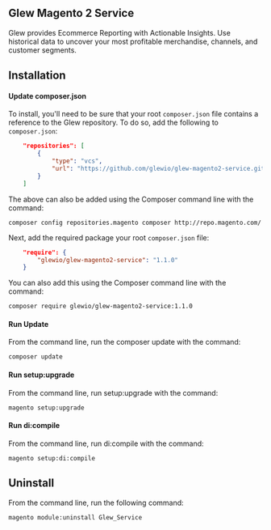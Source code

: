 ## Glew Magento 2 Service

Glew provides Ecommerce Reporting with Actionable Insights.  Use historical data to uncover your most profitable merchandise, channels, and customer segments.

## Installation

#### Update composer.json
To install, you'll need to be sure that your root `composer.json` file contains a reference to the Glew repository.  To do so, add the following to `composer.json`:

```json
    "repositories": [
        {
            "type": "vcs",                                                                                                              
            "url": "https://github.com/glewio/glew-magento2-service.git"
        }
    ]
```

The above can also be added using the Composer command line with the command: 

    composer config repositories.magento composer http://repo.magento.com/
    
Next, add the required package your root `composer.json` file:

```json
    "require": {
        "glewio/glew-magento2-service": "1.1.0"
    }
```

You can also add this using the Composer command line with the command:

    composer require glewio/glew-magento2-service:1.1.0

#### Run Update
From the command line, run the composer update with the command:

    composer update

#### Run setup:upgrade
From the command line, run setup:upgrade with the command:

    magento setup:upgrade

#### Run di:compile
From the command line, run di:compile with the command:

    magento setup:di:compile
    

## Uninstall
From the command line, run the following command:

    magento module:uninstall Glew_Service
